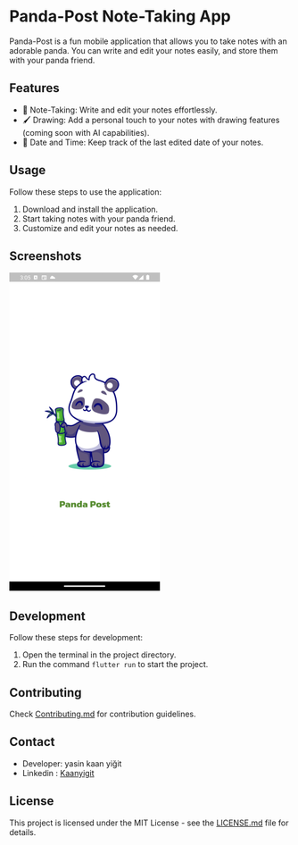 # Panda-Post Note-Taking App

Panda-Post is a fun mobile application that allows you to take notes with an adorable panda. You can write and edit your notes easily, and store them with your panda friend.

## Features

- 📝 Note-Taking: Write and edit your notes effortlessly.
- 🖌️ Drawing: Add a personal touch to your notes with drawing features (coming soon with AI capabilities).
- 📅 Date and Time: Keep track of the last edited date of your notes.

## Usage

Follow these steps to use the application:

1. Download and install the application.
2. Start taking notes with your panda friend.
3. Customize and edit your notes as needed.

## Screenshots

![Panda-Post Screenshots](screenshots.png)

## Development

Follow these steps for development:

1. Open the terminal in the project directory.
2. Run the command `flutter run` to start the project.

## Contributing

Check [Contributing.md](Contributing.md) for contribution guidelines.

## Contact

- Developer: yasin kaan yiğit
- Linkedin : [Kaanyigit](https://www.linkedin.com/in/yasinkaanyigit1/)

## License

This project is licensed under the MIT License - see the [LICENSE.md](LICENSE.md) file for details.
